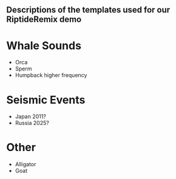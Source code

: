 ## Descriptions of the templates used for our RiptideRemix demo


# Whale Sounds

* Orca
* Sperm
* Humpback higher frequency


# Seismic Events

* Japan 2011? 
* Russia 2025?


# Other

* Alligator
* Goat
